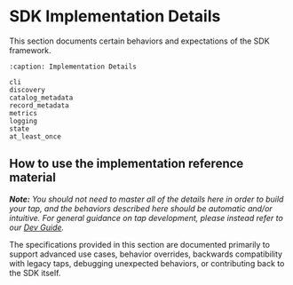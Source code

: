 # SDK Implementation Details

This section documents certain behaviors and expectations of the SDK framework.

```{toctree}
:caption: Implementation Details

cli
discovery
catalog_metadata
record_metadata
metrics
logging
state
at_least_once
```

## How to use the implementation reference material

_**Note:** You should not need to master all of the details here in order
to build your tap, and the behaviors described here should be automatic
and/or intuitive. For general guidance on tap development, please instead refer to our
[Dev Guide](../dev_guide.md)._

The specifications provided in this section are documented primarily to support
advanced use cases, behavior overrides, backwards compatibility with legacy taps,
debugging unexpected behaviors, or contributing back to the SDK itself.
